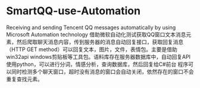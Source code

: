 # SmartQQ-use-Automation
Receiving and sending Tencent QQ messages automatically by using Microsoft Automation technology
借助微软自动化测试获取QQ窗口文本消息元素，然后爬取聊天消息内容，传到服务器的消息自动回复接口，获取回复消息（HTTP GET method）可以回复文本，图片，文件，表情包。主要是借助win32api windows剪贴板等工具包。语料库存在服务器数据库中，自动回复API使用python，可以进行分词，情感分析，查询数据库，然后回复给C#前台
程序可以同时检测多个聊天窗口，超时没有消息的窗口会自动关闭，依然存在的窗口不会重复查找元素。
